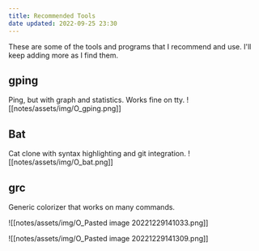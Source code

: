 ```yaml
---
title: Recommended Tools
date updated: 2022-09-25 23:30
---
```


These are some of the tools and programs that I recommend and use. I'll keep adding more as I find them.

## gping

Ping, but with graph and statistics. Works fine on tty.
![[notes/assets/img/O_gping.png]]

## Bat

Cat clone with syntax highlighting and git integration.
![[notes/assets/img/O_bat.png]]


## grc

Generic colorizer that works on many commands.

![[notes/assets/img/O_Pasted image 20221229141033.png]]

![[notes/assets/img/O_Pasted image 20221229141309.png]]